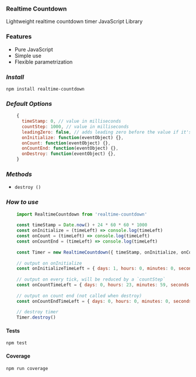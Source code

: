 ### Realtime Countdown
Lightweight realtime countdown timer JavaScript Library

### Features
* Pure JavaScript
* Simple use
* Flexible parametrization

### _Install_

```apacheconfig
npm install realtime-countdown
```


### _Default Options_
```javascript
    {
      timeStamp: 0, // value in milliseconds
      countStep: 1000, // value in milliseconds
      leadingZero: false, // adds leading zero before the value if it's a single digit
      onInitialize: function(eventObject) {},
      onCount: function(eventObject) {},
      onCountEnd: function(eventObject) {},
      onDestroy: function(eventObject) {},
    }
```

### _Methods_

* `destroy ()`

### _How to use_
```javascript
    import RealtimeCountdown from 'realtime-countdown'
    
    const timeStamp = Date.now() + 24 * 60 * 60 * 1000
    const onInitialize = (timeLeft) => console.log(timeLeft)
    const onCount = (timeLeft) => console.log(timeLeft)
    const onCountEnd = (timeLeft) => console.log(timeLeft)
    
    const Timer = new RealtimeCountdown({ timeStamp, onInitialize, onCount, onCountEnd })
    
    // output on onInitialize
    const onInitializeTimeLeft = { days: 1, hours: 0, minutes: 0, seconds: 0 }
    
    // output on every tick, will be reduced by a `countStep`
    const onCountTimeLeft = { days: 0, hours: 23, minutes: 59, seconds: 59 }
    
    // output on count end (not called when destroy)
    const onCountEndTimeLeft = { days: 0, hours: 0, minutes: 0, seconds: 0 }
    
    // destroy timer
    Timer.destroy()

```

#### Tests
```apacheconfig
npm test
```
#### Coverage
```apacheconfig
npm run coverage
```
